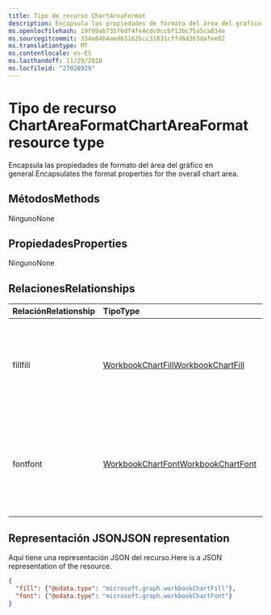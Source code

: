 ```yaml
---
title: Tipo de recurso ChartAreaFormat
description: Encapsula las propiedades de formato del área del gráfico en general.
ms.openlocfilehash: 19f09ab735f6df4fe4cdc0ccbf13bc75a5ca834e
ms.sourcegitcommit: 334e84b4aed63162bcc31831cffd6d363dafee02
ms.translationtype: MT
ms.contentlocale: es-ES
ms.lasthandoff: 11/29/2018
ms.locfileid: "27028929"
---
```

# <a name="chartareaformat-resource-type"></a><span data-ttu-id="0d36d-103">Tipo de recurso ChartAreaFormat</span><span class="sxs-lookup"><span data-stu-id="0d36d-103">ChartAreaFormat resource type</span></span>

<span data-ttu-id="0d36d-104">Encapsula las propiedades de formato del área del gráfico en general.</span><span class="sxs-lookup"><span data-stu-id="0d36d-104">Encapsulates the format properties for the overall chart area.</span></span>


## <a name="methods"></a><span data-ttu-id="0d36d-105">Métodos</span><span class="sxs-lookup"><span data-stu-id="0d36d-105">Methods</span></span>
<span data-ttu-id="0d36d-106">Ninguno</span><span class="sxs-lookup"><span data-stu-id="0d36d-106">None</span></span>

## <a name="properties"></a><span data-ttu-id="0d36d-107">Propiedades</span><span class="sxs-lookup"><span data-stu-id="0d36d-107">Properties</span></span>
<span data-ttu-id="0d36d-108">Ninguno</span><span class="sxs-lookup"><span data-stu-id="0d36d-108">None</span></span>

## <a name="relationships"></a><span data-ttu-id="0d36d-109">Relaciones</span><span class="sxs-lookup"><span data-stu-id="0d36d-109">Relationships</span></span>
| <span data-ttu-id="0d36d-110">Relación</span><span class="sxs-lookup"><span data-stu-id="0d36d-110">Relationship</span></span> | <span data-ttu-id="0d36d-111">Tipo</span><span class="sxs-lookup"><span data-stu-id="0d36d-111">Type</span></span>   |<span data-ttu-id="0d36d-112">Descripción</span><span class="sxs-lookup"><span data-stu-id="0d36d-112">Description</span></span>|
|:---------------|:--------|:----------|
|<span data-ttu-id="0d36d-113">fill</span><span class="sxs-lookup"><span data-stu-id="0d36d-113">fill</span></span>|[<span data-ttu-id="0d36d-114">WorkbookChartFill</span><span class="sxs-lookup"><span data-stu-id="0d36d-114">WorkbookChartFill</span></span>](chartfill.md)|<span data-ttu-id="0d36d-p101">Representa el formato de relleno de un objeto, que incluye información del formato de fondo. Solo lectura.</span><span class="sxs-lookup"><span data-stu-id="0d36d-p101">Represents the fill format of an object, which includes background formatting information. Read-only.</span></span>|
|<span data-ttu-id="0d36d-117">font</span><span class="sxs-lookup"><span data-stu-id="0d36d-117">font</span></span>|[<span data-ttu-id="0d36d-118">WorkbookChartFont</span><span class="sxs-lookup"><span data-stu-id="0d36d-118">WorkbookChartFont</span></span>](chartfont.md)|<span data-ttu-id="0d36d-p102">Representa los atributos de fuente (nombre de fuente, tamaño de fuente, color, etc.) del objeto actual. Solo lectura.</span><span class="sxs-lookup"><span data-stu-id="0d36d-p102">Represents the font attributes (font name, font size, color, etc.) for the current object. Read-only.</span></span>|

## <a name="json-representation"></a><span data-ttu-id="0d36d-121">Representación JSON</span><span class="sxs-lookup"><span data-stu-id="0d36d-121">JSON representation</span></span>

<span data-ttu-id="0d36d-122">Aquí tiene una representación JSON del recurso.</span><span class="sxs-lookup"><span data-stu-id="0d36d-122">Here is a JSON representation of the resource.</span></span>

<!--{
  "blockType": "resource",
  "optionalProperties": [],
  "baseType": "microsoft.graph.entity",
  "@odata.type": "microsoft.graph.workbookChartAreaFormat"
}-->

```json
{
  "fill": {"@odata.type": "microsoft.graph.workbookChartFill"},
  "font": {"@odata.type": "microsoft.graph.workbookChartFont"}
}
```

<!-- uuid: 8fcb5dbc-d5aa-4681-8e31-b001d5168d79
2015-10-25 14:57:30 UTC -->
<!-- {
  "type": "#page.annotation",
  "description": "ChartAreaFormat resource",
  "keywords": "",
  "section": "documentation",
  "tocPath": ""
}-->